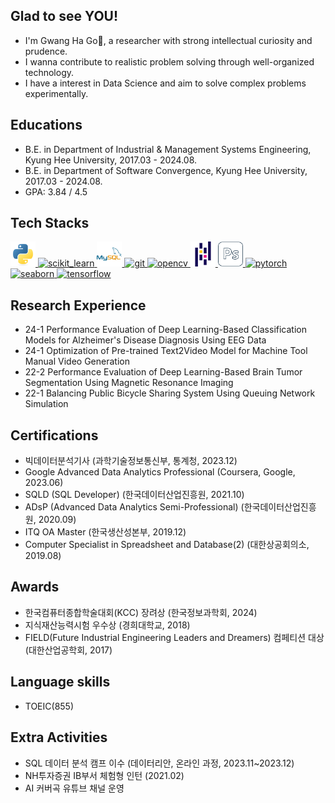 ## Glad to see YOU! 
- I'm Gwang Ha Go👋, a researcher with strong intellectual curiosity and prudence.
- I wanna contribute to realistic problem solving through well-organized technology.
- I have a interest in Data Science and aim to solve complex problems experimentally.

## Educations
- B.E. in Department of Industrial & Management Systems Engineering, Kyung Hee University, 2017.03 - 2024.08.
- B.E. in Department of Software Convergence, Kyung Hee University, 2017.03 - 2024.08.
- GPA: 3.84 / 4.5

## Tech Stacks
<p align="left"> <a href="https://www.python.org" target="_blank" rel="noreferrer"> <img src="https://raw.githubusercontent.com/devicons/devicon/master/icons/python/python-original.svg" alt="python" width="40" height="40"/> </a> <a href="https://scikit-learn.org/" target="_blank" rel="noreferrer"> <img src="https://upload.wikimedia.org/wikipedia/commons/0/05/Scikit_learn_logo_small.svg" alt="scikit_learn" width="40" height="40"/> </a> <a href="https://www.mysql.com/" target="_blank" rel="noreferrer"> <img src="https://raw.githubusercontent.com/devicons/devicon/master/icons/mysql/mysql-original-wordmark.svg" alt="mysql" width="40" height="40"/> </a> <a href="https://git-scm.com/" target="_blank" rel="noreferrer"> <img src="https://www.vectorlogo.zone/logos/git-scm/git-scm-icon.svg" alt="git" width="40" height="40"/> </a> <a href="https://opencv.org/" target="_blank" rel="noreferrer"> <img src="https://www.vectorlogo.zone/logos/opencv/opencv-icon.svg" alt="opencv" width="40" height="40"/> </a> <a href="https://pandas.pydata.org/" target="_blank" rel="noreferrer"> <img src="https://raw.githubusercontent.com/devicons/devicon/2ae2a900d2f041da66e950e4d48052658d850630/icons/pandas/pandas-original.svg" alt="pandas" width="40" height="40"/> </a> <a href="https://www.photoshop.com/en" target="_blank" rel="noreferrer"> <img src="https://raw.githubusercontent.com/devicons/devicon/master/icons/photoshop/photoshop-line.svg" alt="photoshop" width="40" height="40"/> </a> <a href="https://pytorch.org/" target="_blank" rel="noreferrer"> <img src="https://www.vectorlogo.zone/logos/pytorch/pytorch-icon.svg" alt="pytorch" width="40" height="40"/> </a> <a href="https://seaborn.pydata.org/" target="_blank" rel="noreferrer"> <img src="https://seaborn.pydata.org/_images/logo-mark-lightbg.svg" alt="seaborn" width="40" height="40"/> </a> <a href="https://www.tensorflow.org" target="_blank" rel="noreferrer"> <img src="https://www.vectorlogo.zone/logos/tensorflow/tensorflow-icon.svg" alt="tensorflow" width="40" height="40"/> </a> </p>

## Research Experience
- 24-1 Performance Evaluation of Deep Learning-Based Classification Models for Alzheimer's Disease Diagnosis Using EEG Data
- 24-1 Optimization of Pre-trained Text2Video Model for Machine Tool Manual Video Generation
- 22-2 Performance Evaluation of Deep Learning-Based Brain Tumor Segmentation Using Magnetic Resonance Imaging
- 22-1 Balancing Public Bicycle Sharing System Using Queuing Network Simulation

## Certifications
- 빅데이터분석기사 (과학기술정보통신부, 통계청, 2023.12)
- Google Advanced Data Analytics Professional (Coursera, Google, 2023.06)
- SQLD (SQL Developer) (한국데이터산업진흥원, 2021.10)
- ADsP (Advanced Data Analytics Semi-Professional) (한국데이터산업진흥원, 2020.09)
- ITQ OA Master (한국생산성본부, 2019.12)
- Computer Specialist in Spreadsheet and Database(2) (대한상공회의소, 2019.08)

## Awards
- 한국컴퓨터종합학술대회(KCC) 장려상 (한국정보과학회, 2024)
- 지식재산능력시험 우수상 (경희대학교, 2018)
- FIELD(Future Industrial Engineering Leaders and Dreamers) 컴페티션 대상 (대한산업공학회, 2017)

## Language skills
- TOEIC(855)

## Extra Activities
- SQL 데이터 분석 캠프 이수 (데이터리안, 온라인 과정, 2023.11~2023.12)
- NH투자증권 IB부서 체험형 인턴 (2021.02)
- AI 커버곡 유튜브 채널 운영


<!--
**kosonkh7/kosonkh7** is a ✨ _special_ ✨ repository because its `README.md` (this file) appears on your GitHub profile.

Here are some ideas to get you started:

- 🔭 I’m currently working on ...
- 🌱 I’m currently learning ...
- 👯 I’m looking to collaborate on ...
- 🤔 I’m looking for help with ...
- 💬 Ask me about ...
- 📫 How to reach me: ...
- 😄 Pronouns: ...
- ⚡ Fun fact: ...
-->
